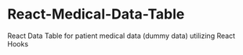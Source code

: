 # React-Medical-Data-Table
React Data Table for patient medical data (dummy data) utilizing React Hooks
